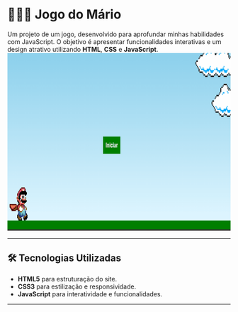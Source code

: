 # 🍄👾🔥 Jogo do Mário

Um projeto de um jogo, desenvolvido para aprofundar minhas habilidades com JavaScript. O objetivo é apresentar funcionalidades interativas e um design atrativo utilizando **HTML**, **CSS** e **JavaScript**.  
<img src='./img/marioGIF.gif' height="400px" width="700px">

---

## 🛠️ Tecnologias Utilizadas

- **HTML5** para estruturação do site.
- **CSS3** para estilização e responsividade.
- **JavaScript** para interatividade e funcionalidades.

---
